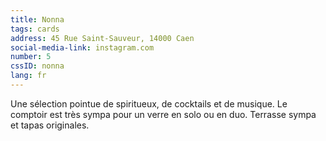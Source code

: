```yaml
---
title: Nonna
tags: cards
address: 45 Rue Saint-Sauveur, 14000 Caen
social-media-link: instagram.com
number: 5
cssID: nonna
lang: fr
---
```

Une sélection pointue de spiritueux, de cocktails et de musique. Le comptoir est très sympa pour un
verre en solo ou en duo. Terrasse sympa et tapas originales.